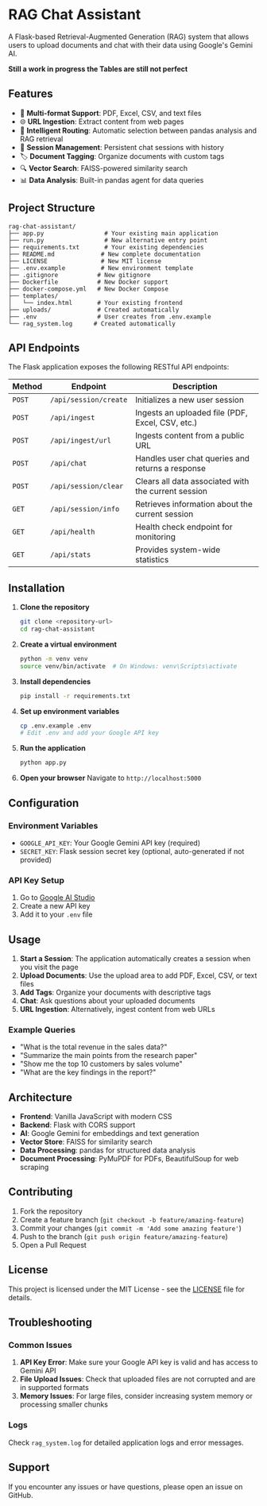 # RAG Chat Assistant

A Flask-based Retrieval-Augmented Generation (RAG) system that allows users to upload documents and chat with their data using Google's Gemini AI.

**Still a work in progress the Tables are still not perfect**

## Features

- 📄 **Multi-format Support**: PDF, Excel, CSV, and text files
- 🌐 **URL Ingestion**: Extract content from web pages
- 🤖 **Intelligent Routing**: Automatic selection between pandas analysis and RAG retrieval
- 💬 **Session Management**: Persistent chat sessions with history
- 🏷️ **Document Tagging**: Organize documents with custom tags
- 🔍 **Vector Search**: FAISS-powered similarity search
- 📊 **Data Analysis**: Built-in pandas agent for data queries

## Project Structure

```
rag-chat-assistant/
├── app.py                 # Your existing main application
├── run.py                 # New alternative entry point
├── requirements.txt       # Your existing dependencies
├── README.md             # New complete documentation
├── LICENSE               # New MIT license
├── .env.example          # New environment template
├── .gitignore           # New gitignore
├── Dockerfile           # New Docker support
├── docker-compose.yml   # New Docker Compose
├── templates/
│   └── index.html       # Your existing frontend
├── uploads/             # Created automatically
├── .env                 # User creates from .env.example
└── rag_system.log      # Created automatically
```

## API Endpoints

The Flask application exposes the following RESTful API endpoints:

| Method | Endpoint | Description |
|--------|----------|-------------|
| `POST` | `/api/session/create` | Initializes a new user session |
| `POST` | `/api/ingest` | Ingests an uploaded file (PDF, Excel, CSV, etc.) |
| `POST` | `/api/ingest/url` | Ingests content from a public URL |
| `POST` | `/api/chat` | Handles user chat queries and returns a response |
| `POST` | `/api/session/clear` | Clears all data associated with the current session |
| `GET` | `/api/session/info` | Retrieves information about the current session |
| `GET` | `/api/health` | Health check endpoint for monitoring |
| `GET` | `/api/stats` | Provides system-wide statistics |

## Installation

1. **Clone the repository**
   ```bash
   git clone <repository-url>
   cd rag-chat-assistant
   ```

2. **Create a virtual environment**
   ```bash
   python -m venv venv
   source venv/bin/activate  # On Windows: venv\Scripts\activate
   ```

3. **Install dependencies**
   ```bash
   pip install -r requirements.txt
   ```

4. **Set up environment variables**
   ```bash
   cp .env.example .env
   # Edit .env and add your Google API key
   ```

5. **Run the application**
   ```bash
   python app.py
   ```

6. **Open your browser**
   Navigate to `http://localhost:5000`

## Configuration

### Environment Variables

- `GOOGLE_API_KEY`: Your Google Gemini API key (required)
- `SECRET_KEY`: Flask session secret key (optional, auto-generated if not provided)

### API Key Setup

1. Go to [Google AI Studio](https://makersuite.google.com/app/apikey)
2. Create a new API key
3. Add it to your `.env` file

## Usage

1. **Start a Session**: The application automatically creates a session when you visit the page
2. **Upload Documents**: Use the upload area to add PDF, Excel, CSV, or text files
3. **Add Tags**: Organize your documents with descriptive tags
4. **Chat**: Ask questions about your uploaded documents
5. **URL Ingestion**: Alternatively, ingest content from web URLs

### Example Queries

- "What is the total revenue in the sales data?"
- "Summarize the main points from the research paper"
- "Show me the top 10 customers by sales volume"
- "What are the key findings in the report?"

## Architecture

- **Frontend**: Vanilla JavaScript with modern CSS
- **Backend**: Flask with CORS support
- **AI**: Google Gemini for embeddings and text generation
- **Vector Store**: FAISS for similarity search
- **Data Processing**: pandas for structured data analysis
- **Document Processing**: PyMuPDF for PDFs, BeautifulSoup for web scraping

## Contributing

1. Fork the repository
2. Create a feature branch (`git checkout -b feature/amazing-feature`)
3. Commit your changes (`git commit -m 'Add some amazing feature'`)
4. Push to the branch (`git push origin feature/amazing-feature`)
5. Open a Pull Request

## License

This project is licensed under the MIT License - see the [LICENSE](LICENSE) file for details.

## Troubleshooting

### Common Issues

1. **API Key Error**: Make sure your Google API key is valid and has access to Gemini API
2. **File Upload Issues**: Check that uploaded files are not corrupted and are in supported formats
3. **Memory Issues**: For large files, consider increasing system memory or processing smaller chunks

### Logs

Check `rag_system.log` for detailed application logs and error messages.

## Support

If you encounter any issues or have questions, please open an issue on GitHub.
